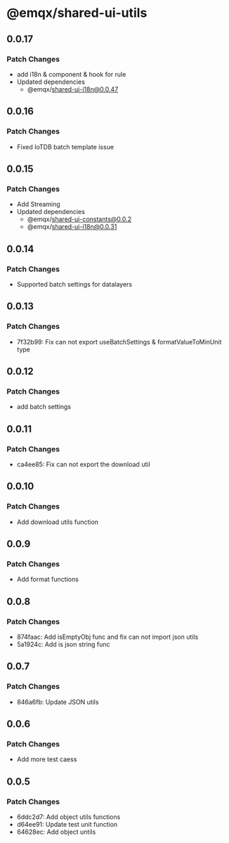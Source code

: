 # @emqx/shared-ui-utils

## 0.0.17

### Patch Changes

- add i18n & component & hook for rule
- Updated dependencies
  - @emqx/shared-ui-i18n@0.0.47

## 0.0.16

### Patch Changes

- Fixed IoTDB batch template issue

## 0.0.15

### Patch Changes

- Add Streaming
- Updated dependencies
  - @emqx/shared-ui-constants@0.0.2
  - @emqx/shared-ui-i18n@0.0.31

## 0.0.14

### Patch Changes

- Supported batch settings for datalayers

## 0.0.13

### Patch Changes

- 7f32b99: Fix can not export useBatchSettings & formatValueToMinUnit type

## 0.0.12

### Patch Changes

- add batch settings

## 0.0.11

### Patch Changes

- ca4ee85: Fix can not export the download util

## 0.0.10

### Patch Changes

- Add download utils function

## 0.0.9

### Patch Changes

- Add format functions

## 0.0.8

### Patch Changes

- 874faac: Add isEmptyObj func and fix can not import json utils
- 5a1924c: Add is json string func

## 0.0.7

### Patch Changes

- 846a6fb: Update JSON utils

## 0.0.6

### Patch Changes

- Add more test caess

## 0.0.5

### Patch Changes

- 6ddc2d7: Add object utils functions
- d64ee91: Update test unit function
- 64628ec: Add object untils
